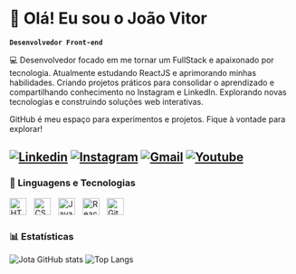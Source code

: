 # 👋  Olá! Eu sou o João Vitor 

**`Desenvolvedor Front-end`**

💻 Desenvolvedor focado em me tornar um FullStack e apaixonado por tecnologia. Atualmente estudando ReactJS e aprimorando minhas habilidades. Criando projetos práticos para consolidar o aprendizado e compartilhando conhecimento no Instagram e LinkedIn. Explorando novas tecnologias e construindo soluções web interativas.

GitHub é meu espaço para experimentos e projetos. Fique à vontade para explorar!


[![Linkedin](https://img.shields.io/badge/LinkedIn-0077B5?style=for-the-badge&logo=linkedin&logoColor=white)](https://www.linkedin.com/in/joão-vitor-a5175b221)
[![Instagram](https://img.shields.io/badge/Instagram-E4405F?style=for-the-badge&logo=instagram&logoColor=white)](https://www.instagram.com/jotavitorz/)
[![Gmail](https://img.shields.io/badge/Gmail-D14836?style=for-the-badge&logo=gmail&logoColor=white)](#)
[![Youtube](https://img.shields.io/badge/YouTube-FF0000?style=for-the-badge&logo=youtube&logoColor=white)](https://www.youtube.com/@jotavitorz)
---

### 🤖 Linguagens e Tecnologias

<img 
    align="left" 
    alt="HTML"
    title="HTML" 
    width="30px" 
    style="padding-right: 10px;" 
    src="https://cdn.jsdelivr.net/gh/devicons/devicon@latest/icons/html5/html5-original.svg" 
/>
<img 
    align="left" 
    alt="CSS" 
    title="CSS"
    width="30px" 
    style="padding-right: 10px;" 
    src="https://cdn.jsdelivr.net/gh/devicons/devicon@latest/icons/css3/css3-original.svg" 
/>
<img 
    align="left" 
    alt="JavaScript" 
    title="JavaScript"
    width="30px" 
    style="padding-right: 10px;" 
    src="https://cdn.jsdelivr.net/gh/devicons/devicon@latest/icons/javascript/javascript-original.svg" 
/>
<img 
    align="left" 
    alt="React"
    title="React" 
    width="30px" 
    style="padding-right: 10px;" 
    src="https://cdn.jsdelivr.net/gh/devicons/devicon@latest/icons/react/react-original.svg" 
/>
<img 
    align="left" 
    alt="Git" 
    title="Git"
    width="30px" 
    style="padding-right: 10px;" 
    src="https://cdn.jsdelivr.net/gh/devicons/devicon@latest/icons/git/git-original.svg" 
/>

<br/> <br/>

### 📊 Estatísticas

![Jota GitHub stats](https://github-readme-stats.vercel.app/api?username=jotavitorz&show_icons=true&theme=dracula&include_all_commits=true&locale=pt-br) 
![Top Langs](https://github-readme-stats.vercel.app/api/top-langs/?username=jotavitorz&theme=dracula&layout=compact&custom_title=Tecnologias&langs_count=9)

